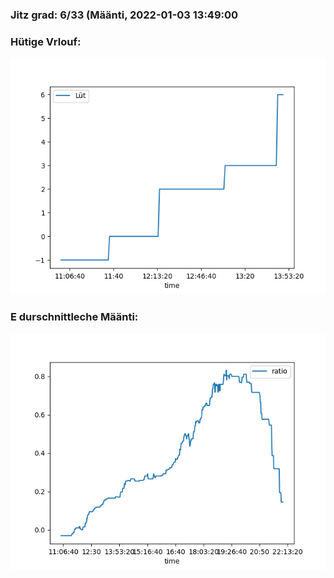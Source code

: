 ### Jitz grad: 6/33 (Määnti, 2022-01-03 13:49:00

### Hütige Vrlouf:
![Graph](Today.png)

### E durschnittleche Määnti:
![Graph](Määnti.png)